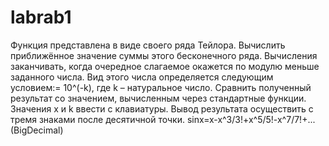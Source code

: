 # labrab1
Функция представлена в виде своего ряда Тейлора. Вычислить приближённое значение суммы этого бесконечного ряда.
Вычисления заканчивать, когда очередное слагаемое окажется по модулю меньше заданного числа. 
Вид этого числа определяется  следующим условием:= 10^(-k), где k – натуральное число.
Сравнить полученный результат со значением, вычисленным через стандартные функции.
Значения x и k ввести с клавиатуры. Вывод результата осуществить с тремя знаками после десятичной точки. 
sinx=x-x^3/3!+x^5/5!-x^7/7!+...(BigDecimal)

